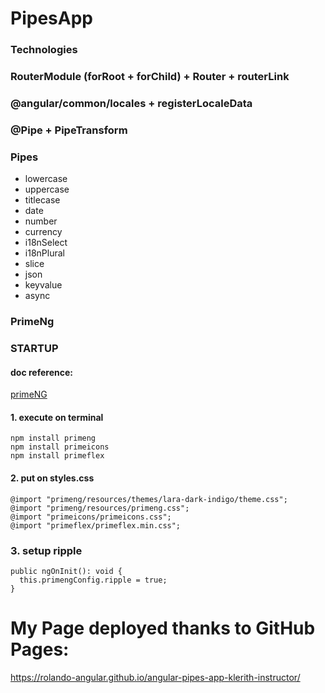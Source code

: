 # PipesApp

### Technologies
### RouterModule (forRoot + forChild) + Router + routerLink
### @angular/common/locales + registerLocaleData
### @Pipe + PipeTransform

### Pipes
* lowercase
* uppercase
* titlecase
* date
* number
* currency
* i18nSelect
* i18nPlural
* slice
* json
* keyvalue
* async

### PrimeNg

### STARTUP
####  doc reference:
[primeNG](https://v17.primeng.org/configuration)
#### 1. execute on terminal
```
npm install primeng
npm install primeicons
npm install primeflex
```
#### 2. put on styles.css
```
@import "primeng/resources/themes/lara-dark-indigo/theme.css";
@import "primeng/resources/primeng.css";
@import "primeicons/primeicons.css";
@import "primeflex/primeflex.min.css";
```
### 3. setup ripple
```
public ngOnInit(): void {
  this.primengConfig.ripple = true;
}
```

# My Page deployed thanks to GitHub Pages:
https://rolando-angular.github.io/angular-pipes-app-klerith-instructor/
